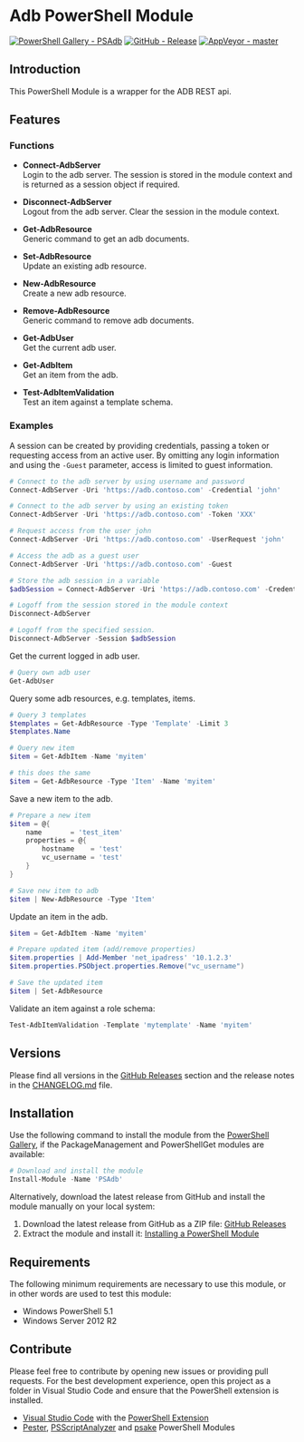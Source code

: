 # Adb PowerShell Module

[![PowerShell Gallery - PSAdb](https://img.shields.io/badge/PowerShell_Gallery-PSAdb-0072C6.svg)](https://www.powershellgallery.com/packages/PSAdb)
[![GitHub - Release](https://img.shields.io/github/release/arcadesolutionsag/PSAdb.svg)](https://github.com/arcadesolutionsag/PSAdb/releases)
[![AppVeyor - master](https://img.shields.io/appveyor/ci/claudiospizzi/PSAdb/master.svg)](https://ci.appveyor.com/project/claudiospizzi/PSAdb/branch/master)

## Introduction

This PowerShell Module is a wrapper for the ADB REST api.

## Features

### Functions

* **Connect-AdbServer**  
  Login to the adb server. The session is stored in the module context and is
  returned as a session object if required.

* **Disconnect-AdbServer**  
  Logout from the adb server. Clear the session in the module context.

* **Get-AdbResource**  
  Generic command to get an adb documents.

* **Set-AdbResource**  
  Update an existing adb resource.

* **New-AdbResource**  
  Create a new adb resource.

* **Remove-AdbResource**  
  Generic command to remove adb documents.

* **Get-AdbUser**  
  Get the current adb user.

* **Get-AdbItem**  
  Get an item from the adb.

* **Test-AdbItemValidation**  
  Test an item against a template schema.

### Examples

A session can be created by providing credentials, passing a token or requesting
access from an active user. By omitting any login information and using the
`-Guest` parameter, access is limited to guest information.

```powershell
# Connect to the adb server by using username and password
Connect-AdbServer -Uri 'https://adb.contoso.com' -Credential 'john'

# Connect to the adb server by using an existing token
Connect-AdbServer -Uri 'https://adb.contoso.com' -Token 'XXX'

# Request access from the user john
Connect-AdbServer -Uri 'https://adb.contoso.com' -UserRequest 'john'

# Access the adb as a guest user
Connect-AdbServer -Uri 'https://adb.contoso.com' -Guest

# Store the adb session in a variable
$adbSession = Connect-AdbServer -Uri 'https://adb.contoso.com' -Credential 'john' -PassThru

# Logoff from the session stored in the module context
Disconnect-AdbServer

# Logoff from the specified session.
Disconnect-AdbServer -Session $adbSession
```

Get the current logged in adb user.

```powershell
# Query own adb user
Get-AdbUser
```

Query some adb resources, e.g. templates, items.

```powershell
# Query 3 templates
$templates = Get-AdbResource -Type 'Template' -Limit 3
$templates.Name

# Query new item
$item = Get-AdbItem -Name 'myitem'

# this does the same
$item = Get-AdbResource -Type 'Item' -Name 'myitem'
```

Save a new item to the adb.

```powershell
# Prepare a new item
$item = @{
    name       = 'test_item'
    properties = @{
        hostname    = 'test'
        vc_username = 'test'
    }
}

# Save new item to adb
$item | New-AdbResource -Type 'Item'
```

Update an item in the adb.

```powershell
$item = Get-AdbItem -Name 'myitem'

# Prepare updated item (add/remove properties)
$item.properties | Add-Member 'net_ipadress' '10.1.2.3'
$item.properties.PSObject.properties.Remove("vc_username")

# Save the updated item
$item | Set-AdbResource
```

Validate an item against a role schema:

```powershell
Test-AdbItemValidation -Template 'mytemplate' -Name 'myitem'
```

## Versions

Please find all versions in the [GitHub Releases] section and the release notes
in the [CHANGELOG.md] file.

## Installation

Use the following command to install the module from the [PowerShell Gallery],
if the PackageManagement and PowerShellGet modules are available:

```powershell
# Download and install the module
Install-Module -Name 'PSAdb'
```

Alternatively, download the latest release from GitHub and install the module
manually on your local system:

1. Download the latest release from GitHub as a ZIP file: [GitHub Releases]
2. Extract the module and install it: [Installing a PowerShell Module]

## Requirements

The following minimum requirements are necessary to use this module, or in other
words are used to test this module:

* Windows PowerShell 5.1
* Windows Server 2012 R2

## Contribute

Please feel free to contribute by opening new issues or providing pull requests.
For the best development experience, open this project as a folder in Visual
Studio Code and ensure that the PowerShell extension is installed.

* [Visual Studio Code] with the [PowerShell Extension]
* [Pester], [PSScriptAnalyzer] and [psake] PowerShell Modules

[PowerShell Gallery]: https://www.powershellgallery.com/packages/SecurityFever
[GitHub Releases]: https://github.com/claudiospizzi/SecurityFever/releases
[Installing a PowerShell Module]: https://msdn.microsoft.com/en-us/library/dd878350

[CHANGELOG.md]: CHANGELOG.md

[Visual Studio Code]: https://code.visualstudio.com/
[PowerShell Extension]: https://marketplace.visualstudio.com/items?itemName=ms-vscode.PowerShell
[Pester]: https://www.powershellgallery.com/packages/Pester
[PSScriptAnalyzer]: https://www.powershellgallery.com/packages/PSScriptAnalyzer
[psake]: https://www.powershellgallery.com/packages/psake
